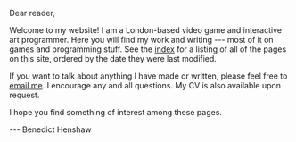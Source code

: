 Dear reader,

Welcome to my website! I am a London-based video game and interactive art programmer. Here you will find my work and writing --- most of it on games and programming stuff. See the [index](listing.html) for a listing of all of the pages on this site, ordered by the date they were last modified.

If you want to talk about anything I have made or written, please feel free to [email me](mailto:benedicthenshaw@gmail.com). I encourage any and all questions. My CV is also available upon request.

I hope you find something of interest among these pages.

--- Benedict Henshaw
